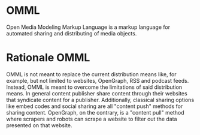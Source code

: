 # OMML
Open Media Modeling Markup Language is a markup language for automated sharing and distributing of media objects.

# Rationale OMML
OMML is not meant to replace the current distribution means like, for example, but not limited to websites, OpenGraph, RSS and podcast feeds. Instead, OMML is meant to overcome the limitations of said distribution means. In general content publisher share content through their websites that syndicate content for a publisher. Additionally, classical sharing options like embed codes and social sharing are all "content push" methods for sharing content. OpenGraph, on the contrary, is a "content pull" method where scrapers and robots can scrape a website to filter out the data presented on that website.

